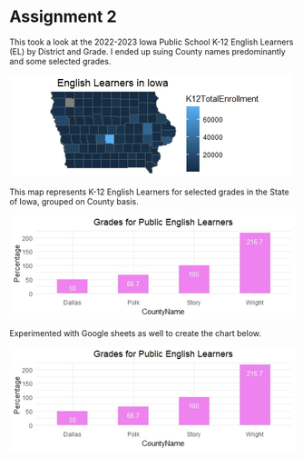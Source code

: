 # Assignment 2
 
This took a look at the 2022-2023 Iowa Public School K-12 English Learners (EL) by District and Grade. I ended up suing County names predominantly and some selected grades.

![This is a map I created](IowaRMap.jpeg)

This map represents K-12 English Learners for selected grades in the State of Iowa, grouped on County basis.

![This is a plot I created](EnglishLearners.jpeg)

Experimented with Google sheets as well to create the chart below.

![This is another plot I created using Googlesheets](EnglishLearners.jpeg)
